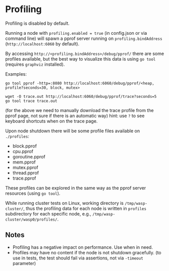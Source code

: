 # Profiling

Profiling is disabled by default.

Running a node with `profiling.enabled = true` (in config.json or via command 
line) will spawn a pprof server running on `profiling.bindAddress` 
(`http://localhost:6060` by default).

By accessing `http://<profiling.bindAddress>/debug/pprof/` there are some 
profiles available, but the best way to visualize this data is using `go tool`
(requires `graphviz` installed).

Examples:

```shell
go tool pprof -http=:8080 http://localhost:6060/debug/pprof/<heap, profile?seconds=30, block, mutex>
```

```shell
wget -O trace.out http://localhost:6060/debug/pprof/trace?seconds=5
go tool trace trace.out
```

(for the above we need to manually download the trace profile from the pprof 
page, not sure if there is an automatic way) hint: use `?` to see keyboard 
shortcuts when on the trace page.

Upon node shutdown there will be some profile files available on `./profiles`:

- block.pprof
- cpu.pprof
- goroutine.pprof
- mem.pprof
- mutex.pprof
- thread.pprof
- trace.pprof
  
These profiles can be explored in the same way as the pprof server resources 
(using `go tool`).

While running cluster tests on Linux, working directory is `/tmp/wasp-cluster/`, thus the profiling data for each node is written in `profiles` subdirectory for each specific node,
e.g., `/tmp/wasp-cluster/wasp0/profiles/`.

## Notes

- Profiling has a negative impact on performance. Use when in need.
- Profiles may have no content if the node is not shutdown gracefully. (to use 
in tests, the test should fail via assertions, not via `-timeout` parameter)
